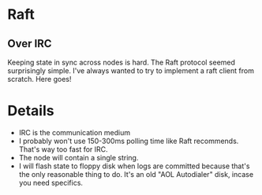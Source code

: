 # Raft
## Over IRC

Keeping state in sync across nodes is hard. The Raft protocol seemed surprisingly simple. I've always wanted to try to implement a raft client from scratch. Here goes!

# Details

 * IRC is the communication medium
 * I probably won't use 150-300ms polling time like Raft recommends. That's way too fast for IRC.
 * The node will contain a single string.
 * I will flash state to floppy disk when logs are committed because that's the only reasonable thing to do. It's an old "AOL Autodialer" disk, incase you need specifics.
